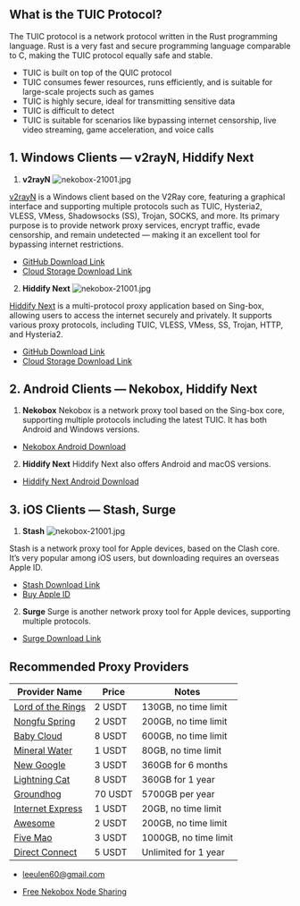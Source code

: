 

## What is the TUIC Protocol?

The TUIC protocol is a network protocol written in the Rust programming language. Rust is a very fast and secure programming language comparable to C, making the TUIC protocol equally safe and stable.

* TUIC is built on top of the QUIC protocol
* TUIC consumes fewer resources, runs efficiently, and is suitable for large-scale projects such as games
* TUIC is highly secure, ideal for transmitting sensitive data
* TUIC is difficult to detect
* TUIC is suitable for scenarios like bypassing internet censorship, live video streaming, game acceleration, and voice calls

## 1. Windows Clients — v2rayN, Hiddify Next

1. **v2rayN**
   ![nekobox-21001.jpg](https://nekobox.info/img/nekobox-21001.jpg)

[v2rayN](https://getfreevpn.info/zh/docs/vpn%E6%95%99%E7%A8%8B/%E4%B8%8B%E8%BD%BD%E5%B9%B6%E4%BD%BF%E7%94%A8v2rayN%E8%BD%AF%E4%BB%B6/) is a Windows client based on the V2Ray core, featuring a graphical interface and supporting multiple protocols such as TUIC, Hysteria2, VLESS, VMess, Shadowsocks (SS), Trojan, SOCKS, and more. Its primary purpose is to provide network proxy services, encrypt traffic, evade censorship, and remain undetected — making it an excellent tool for bypassing internet restrictions.

* [GitHub Download Link](https://github.com/2dust/v2rayN/releases/download/7.13.6/v2rayN-windows-64-desktop.zip)
* [Cloud Storage Download Link](https://pan1.mene.lol/s/8WEiK)

2. **Hiddify Next**
   ![nekobox-21001.jpg](https://nekobox.info/img/nekobox-21002.jpg)

[Hiddify Next](https://hiddify.me/zh) is a multi-protocol proxy application based on Sing-box, allowing users to access the internet securely and privately. It supports various proxy protocols, including TUIC, VLESS, VMess, SS, Trojan, HTTP, and Hysteria2.

* [GitHub Download Link](https://github.com/hiddify/hiddify-app/releases/download/v2.0.5/Hiddify-Windows-Setup-x64.exe)
* [Cloud Storage Download Link](https://pan1.mene.lol/s/jOAia)

## 2. Android Clients — Nekobox, Hiddify Next

1. **Nekobox**
   Nekobox is a network proxy tool based on the Sing-box core, supporting multiple protocols including the latest TUIC. It has both Android and Windows versions.

* [Nekobox Android Download](https://pan1.mene.lol/s/5Xvia)

2. **Hiddify Next**
   Hiddify Next also offers Android and macOS versions.

* [Hiddify Next Android Download](https://pan1.mene.lol/s/M3of6)

## 3. iOS Clients — Stash, Surge

1. **Stash**
   ![nekobox-21001.jpg](https://nekobox.info/img/nekobox-21003.jpg)

Stash is a network proxy tool for Apple devices, based on the Clash core. It’s very popular among iOS users, but downloading requires an overseas Apple ID.

* [Stash Download Link](https://apps.apple.com/us/app/stash-rule-based-proxy/id1596063349)
* [Buy Apple ID](https://bnb.lat/buy/2)

2. **Surge**
   Surge is another network proxy tool for Apple devices, supporting multiple protocols.

* [Surge Download Link](https://apps.apple.com/us/app/surge-5/id1442620678)

## Recommended Proxy Providers

| Provider Name                                                              | Price  | Notes                 |
| -------------------------------------------------------------------------- | ------ | --------------------- |
| [Lord of the Rings](https://www.mojie.me/#/register?code=BpCuERz0)         | 2 USDT    | 130GB, no time limit  |
| [Nongfu Spring](https://www.nfsq.us/#/register?code=i1fXTMYk)              | 2 USDT    | 200GB, no time limit  |
| [Baby Cloud](https://web1.bby011.com/#/register?code=8xTTMr2f)             | 8 USDT    | 600GB, no time limit  |
| [Mineral Water](https://5ldpe1hbmgj4ryv9.600mlt.cc/register?code=noYz548c) | 1 USDT    | 80GB, no time limit   |
| [New Google](https://xingoogle0.cc/auth/register?code=in46IT)              | 3 USDT    | 360GB for 6 months    |
| [Lightning Cat](https://webinv02.sc-aff.cc/auth/register?code=ZqlwT1UL)    | 8 USDT    | 360GB for 1 year      |
| [Groundhog](https://tuboshu.io/auth/register?code=6ulsZW)                  | 70 USDT   | 5700GB per year       |
| [Internet Express](https://wjkc66.vip?c=REZUOC)                            | 1 USDT     | 20GB, no time limit   |
| [Awesome](https://6.66jc.top/#/login?code=sT9kLfc6)                        | 2 USDT    | 200GB, no time limit  |
| [Five Mao](https://www.freebb.me/#/register?code=HNjWYnFT)                 | 3 USDT    | 1000GB, no time limit |
| [Direct Connect](https://bnb.lat/buy/3)                                    | 5 USDT | Unlimited for 1 year  |

* [leeulen60@gmail.com](mailto:leeulen60@gmail.com)

* [Free Nekobox Node Sharing](https://nekobox.info/zh/docs/nekobox%E6%95%99%E7%A8%8B/nekobox%E5%85%8D%E8%B4%B9%E8%8A%82%E7%82%B9%E5%88%86%E4%BA%AB/)


